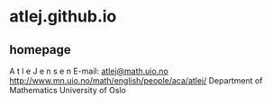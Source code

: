 # atlej.github.io
homepage
-- 
A t l e  J e n s e n        E-mail: atlej@math.uio.no
http://www.mn.uio.no/math/english/people/aca/atlej/
Department of Mathematics
University of Oslo 
